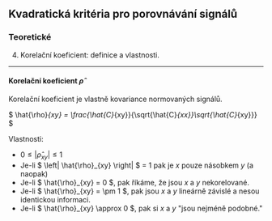 ## Kvadratická kritéria pro porovnávání signálů

### Teoretické

4. Korelační koeficient: definice a vlastnosti.

----

#### Korelační koeficient $\hat{\rho}$

Korelační koeficient je vlastně kovariance normovaných signálů.

$ \hat{\rho}_{xy} = \frac{\hat{C}_{xy}}{\sqrt{\hat{C}_{xx}}\sqrt{\hat{C}_{xy}}} $

Vlastnosti:
+ $0 \le \left| \hat{\rho}_{xy} \right| \le 1$
+ Je-li $ \left| \hat{\rho}_{xy} \right| $ = 1 pak je $x$ pouze násobkem $y$ (a naopak)
+ Je-li $ \hat{\rho}_{xy} = 0 $, pak říkáme, že jsou $x$ a $y$ nekorelované.
+ Je-li $ \hat{\rho}_{xy} = \pm 1 $, pak jsou $x$ a $y$ lineárně závislé a nesou identickou informaci.
+ Je-li $ \hat{\rho}_{xy} \approx 0 $, pak si $x$ a $y$ "jsou nejméně podobné."